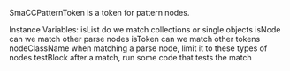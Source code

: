 SmaCCPatternToken is a token for pattern nodes.

Instance Variables:
	isList	<Boolean>	do we match collections or single objects
	isNode	<Boolean>	can we match other parse nodes
	isToken	<Boolean>	can we match other tokens
	nodeClassName	<Symbol>	when matching a parse node, limit it to these types of nodes
	testBlock	<BlockClosure>	after a match, run some code that tests the match

